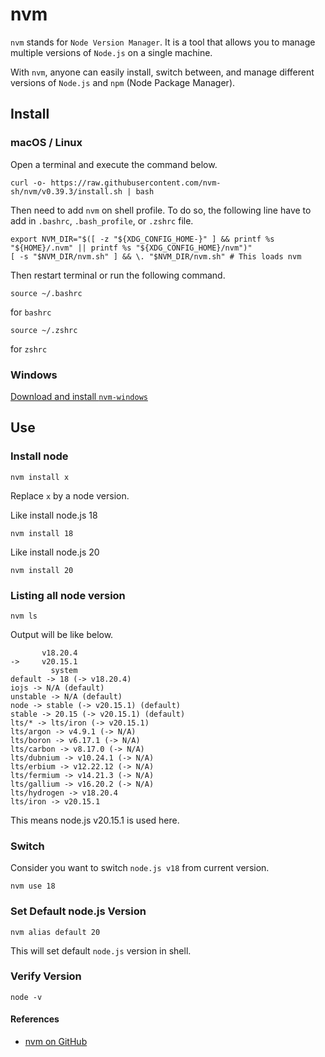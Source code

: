 # nvm
`nvm` stands for `Node Version Manager`. It is a tool that allows you to manage multiple versions of `Node.js` on a single machine. 

With `nvm`, anyone can easily install, switch between, and manage different versions of `Node.js` and `npm` (Node Package Manager).

## Install
### macOS / Linux
Open a terminal and execute the command below.

```
curl -o- https://raw.githubusercontent.com/nvm-sh/nvm/v0.39.3/install.sh | bash
```

Then need to add `nvm` on shell profile. To do so, the following line have to add in `.bashrc`, `.bash_profile`, or `.zshrc` file.
```
export NVM_DIR="$([ -z "${XDG_CONFIG_HOME-}" ] && printf %s "${HOME}/.nvm" || printf %s "${XDG_CONFIG_HOME}/nvm")"
[ -s "$NVM_DIR/nvm.sh" ] && \. "$NVM_DIR/nvm.sh" # This loads nvm
```

Then restart terminal or run the following command.
```
source ~/.bashrc
```
for `bashrc`

```
source ~/.zshrc
```
for `zshrc`

### Windows
[Download and install `nvm-windows`](https://github.com/coreybutler/nvm-windows/releases)

## Use
### Install node
```
nvm install x
```
Replace `x` by a node version.

Like install node.js 18
```
nvm install 18
```

Like install node.js 20
```
nvm install 20
```

### Listing all node version
```
nvm ls
```

Output will be like below.
```
       v18.20.4
->     v20.15.1
         system
default -> 18 (-> v18.20.4)
iojs -> N/A (default)
unstable -> N/A (default)
node -> stable (-> v20.15.1) (default)
stable -> 20.15 (-> v20.15.1) (default)
lts/* -> lts/iron (-> v20.15.1)
lts/argon -> v4.9.1 (-> N/A)
lts/boron -> v6.17.1 (-> N/A)
lts/carbon -> v8.17.0 (-> N/A)
lts/dubnium -> v10.24.1 (-> N/A)
lts/erbium -> v12.22.12 (-> N/A)
lts/fermium -> v14.21.3 (-> N/A)
lts/gallium -> v16.20.2 (-> N/A)
lts/hydrogen -> v18.20.4
lts/iron -> v20.15.1
```
This means node.js v20.15.1 is used here.

### Switch
Consider you want to switch `node.js v18` from current version.
```
nvm use 18
```

### Set Default node.js Version
```
nvm alias default 20
```
This will set default `node.js` version in shell.

### Verify Version
```
node -v
```

#### References
- [nvm on GitHub](https://github.com/nvm-sh/nvm)


